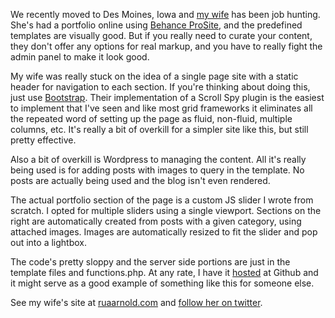 <!--
{
    "title": "Deploying a single page portfolio page with Wordpress and the Bootstrap Framework",
    "post_date": "2011-12-04 09:12 PM",
    "tags": ["php", "wordpress", "portfolio", "bootstrap", "rua"]
}
-->

We recently moved to Des Moines, Iowa and [my wife](http://ruaarnold.com) has
been job hunting. She's had a portfolio online using
[Behance ProSite](http://www.behance.net/prosite), and the predefined
templates are visually good. But if you really need to curate your content, they
don't offer any options for real markup, and you have to really fight the
admin panel to make it look good. 

My wife was really stuck on the idea of a single page site with a static
header for navigation to each section. If you're thinking about doing this,
just use [Bootstrap](http://twitter.github.com/bootstrap/). Their
implementation of a Scroll Spy plugin is the easiest to implement that I've
seen and like most grid frameworks it eliminates all the repeated word of
setting up the page as fluid, non-fluid, multiple columns, etc. It's really a
bit of overkill for a simpler site like this, but still pretty effective.

Also a bit of overkill is Wordpress to managing the content. All it's really
being used is for adding posts with images to query in the template. No posts
are actually being used and the blog isn't even rendered.

The actual portfolio section of the page is a custom JS slider I wrote from
scratch. I opted for multiple sliders using a single viewport. Sections on the
right are automatically created from posts with a given category, using
attached images. Images are automatically resized to fit the slider and pop
out into a lightbox.

The code's pretty sloppy and the server side portions are just in the template
files and functions.php. At any rate, I have it [hosted](http://github.com/lysol/Rua)
at Github and it might serve as a good example of something like this for
someone else.

See my wife's site at [ruaarnold.com](http://ruaarnold.com) and
[follow her on twitter](http://twitter.com/ruaarnold).
